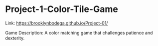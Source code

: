 # Project-1-Color-Tile-Game

Link: https://brooklynbodega.github.io/Project-01/

Game Description: A color matching game that challenges patience and dexterity.